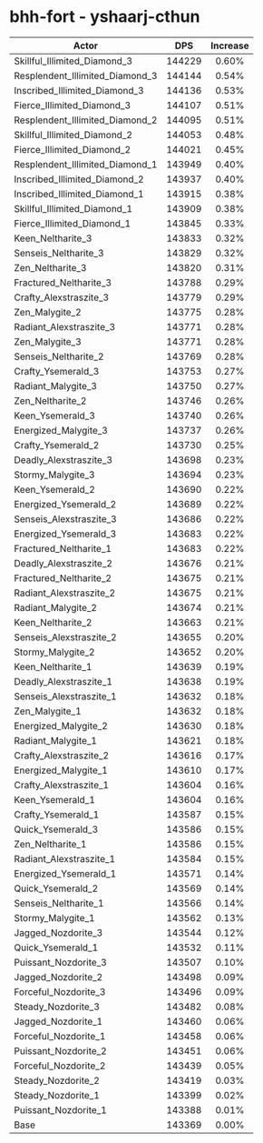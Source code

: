 # bhh-fort - yshaarj-cthun
| Actor | DPS | Increase |
|---|:---:|:---:|
|Skillful_Illimited_Diamond_3|144229|0.60%|
|Resplendent_Illimited_Diamond_3|144144|0.54%|
|Inscribed_Illimited_Diamond_3|144136|0.53%|
|Fierce_Illimited_Diamond_3|144107|0.51%|
|Resplendent_Illimited_Diamond_2|144095|0.51%|
|Skillful_Illimited_Diamond_2|144053|0.48%|
|Fierce_Illimited_Diamond_2|144021|0.45%|
|Resplendent_Illimited_Diamond_1|143949|0.40%|
|Inscribed_Illimited_Diamond_2|143937|0.40%|
|Inscribed_Illimited_Diamond_1|143915|0.38%|
|Skillful_Illimited_Diamond_1|143909|0.38%|
|Fierce_Illimited_Diamond_1|143845|0.33%|
|Keen_Neltharite_3|143833|0.32%|
|Senseis_Neltharite_3|143829|0.32%|
|Zen_Neltharite_3|143820|0.31%|
|Fractured_Neltharite_3|143788|0.29%|
|Crafty_Alexstraszite_3|143779|0.29%|
|Zen_Malygite_2|143775|0.28%|
|Radiant_Alexstraszite_3|143771|0.28%|
|Zen_Malygite_3|143771|0.28%|
|Senseis_Neltharite_2|143769|0.28%|
|Crafty_Ysemerald_3|143753|0.27%|
|Radiant_Malygite_3|143750|0.27%|
|Zen_Neltharite_2|143746|0.26%|
|Keen_Ysemerald_3|143740|0.26%|
|Energized_Malygite_3|143737|0.26%|
|Crafty_Ysemerald_2|143730|0.25%|
|Deadly_Alexstraszite_3|143698|0.23%|
|Stormy_Malygite_3|143694|0.23%|
|Keen_Ysemerald_2|143690|0.22%|
|Energized_Ysemerald_2|143689|0.22%|
|Senseis_Alexstraszite_3|143686|0.22%|
|Energized_Ysemerald_3|143683|0.22%|
|Fractured_Neltharite_1|143683|0.22%|
|Deadly_Alexstraszite_2|143676|0.21%|
|Fractured_Neltharite_2|143675|0.21%|
|Radiant_Alexstraszite_2|143675|0.21%|
|Radiant_Malygite_2|143674|0.21%|
|Keen_Neltharite_2|143663|0.21%|
|Senseis_Alexstraszite_2|143655|0.20%|
|Stormy_Malygite_2|143652|0.20%|
|Keen_Neltharite_1|143639|0.19%|
|Deadly_Alexstraszite_1|143638|0.19%|
|Senseis_Alexstraszite_1|143632|0.18%|
|Zen_Malygite_1|143632|0.18%|
|Energized_Malygite_2|143630|0.18%|
|Radiant_Malygite_1|143621|0.18%|
|Crafty_Alexstraszite_2|143616|0.17%|
|Energized_Malygite_1|143610|0.17%|
|Crafty_Alexstraszite_1|143604|0.16%|
|Keen_Ysemerald_1|143604|0.16%|
|Crafty_Ysemerald_1|143587|0.15%|
|Quick_Ysemerald_3|143586|0.15%|
|Zen_Neltharite_1|143586|0.15%|
|Radiant_Alexstraszite_1|143584|0.15%|
|Energized_Ysemerald_1|143571|0.14%|
|Quick_Ysemerald_2|143569|0.14%|
|Senseis_Neltharite_1|143566|0.14%|
|Stormy_Malygite_1|143562|0.13%|
|Jagged_Nozdorite_3|143544|0.12%|
|Quick_Ysemerald_1|143532|0.11%|
|Puissant_Nozdorite_3|143507|0.10%|
|Jagged_Nozdorite_2|143498|0.09%|
|Forceful_Nozdorite_3|143496|0.09%|
|Steady_Nozdorite_3|143482|0.08%|
|Jagged_Nozdorite_1|143460|0.06%|
|Forceful_Nozdorite_1|143458|0.06%|
|Puissant_Nozdorite_2|143451|0.06%|
|Forceful_Nozdorite_2|143439|0.05%|
|Steady_Nozdorite_2|143419|0.03%|
|Steady_Nozdorite_1|143399|0.02%|
|Puissant_Nozdorite_1|143388|0.01%|
|Base|143369|0.00%|
